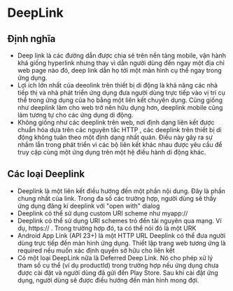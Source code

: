# DeepLink
## Định nghĩa
- Deep link là các đường dẫn được chia sẻ trên nền tảng mobile, vận hành khá giống hyperlink nhưng thay vì dẫn người dùng đến ngay một địa chỉ web page nào đó, deep link dẫn họ tới một màn hình cụ thể ngay trong ứng dụng.
- Lợi ích lớn nhất của deeolink trên thiết bị di động là khả năng các nhà tiếp thị và nhà phát triển ứng dụng đưa người dùng trực tiếp vào vị trí cụ thể trong ứng dụng của họ bằng một liên kết chuyên dụng. Cũng giống như deeplink làm cho web trở nên hữu dụng hơn, deeplink mobile cũng làm tương tự cho các ứng dụng di động.
- Không giống như các deeplink trên web, nơi định dạng liên kết được chuẩn hóa dựa trên các nguyên tắc HTTP , các deeplink trên thiết bị di động không tuân theo một định dạng nhất quán. Điều này gây ra sự nhầm lẫn trong phát triển vì các bộ liên kết khác nhau được yêu cầu để truy cập cùng một ứng dụng trên một hệ điều hành di động khác.
## Các loại Deeplink
- Deeplink là một liên kết điều hướng đến một phần nội dung. Đây là phần chung nhất của link. Trong đa số các trường hợp, người dùng sẽ thấy ứng dụng đăng kí deeplink với "open with" dialog
- Deeplink có thể sử dụng custom URI scheme như myapp://
- Deeplink có thể sử dụng URI schemes trỏ đến tài nguyên qua mạng. Ví dụ, https:// . Trong trường hợp đó, ta có thể nói đó là một URK
- Android App Link (API 23+) là một HTTP URL Deeplink có thể đưa người dùng trực tiếp đến màn hình ứng dụng. Thiết lập trang web tương ứng là required nếu muốn xác định quyền sở hữu cho liên kết
- Có một loại DeepLink nữa là Deferred Deep Link. Nó cho phép xử lý tham số cụ thể (ví dụ productId) trong trường hợp nếu ứng dụng chưa được cài đặt và người dùng đã gửi đến Play Store. Sau khi cài đặt ứng dụng, người dùng sẽ được điều hướng đến màn hình mong đợi. 
